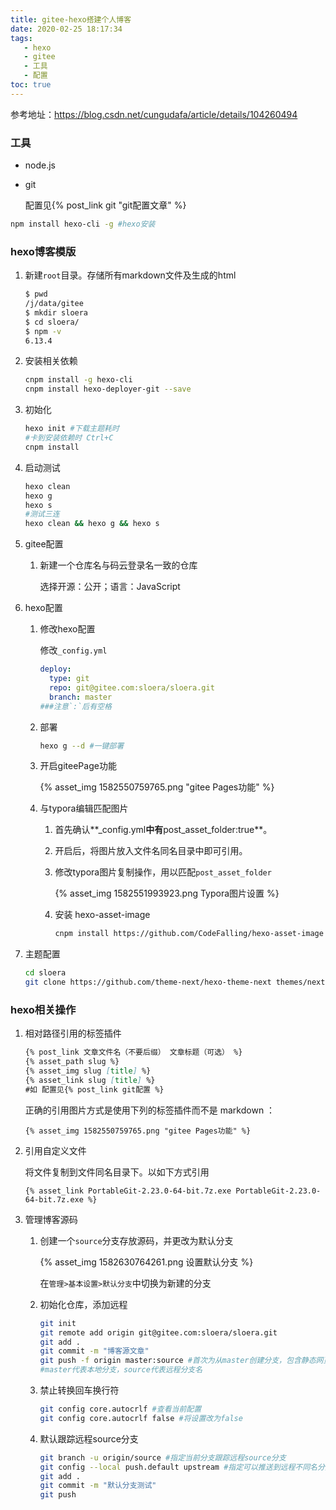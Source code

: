 ```yaml
---
title: gitee-hexo搭建个人博客
date: 2020-02-25 18:17:34
tags: 
   - hexo 
   - gitee 
   - 工具 
   - 配置 
toc: true
---
```


参考地址：<https://blog.csdn.net/cungudafa/article/details/104260494>

### 工具

- node.js

- git

  配置见{% post_link git "git配置文章" %}

```sh
npm install hexo-cli -g #hexo安装
```

### hexo博客模版

1. 新建`root`目录。存储所有markdown文件及生成的html

   ```sh
   $ pwd
   /j/data/gitee
   $ mkdir sloera
   $ cd sloera/
   $ npm -v
   6.13.4
   ```

2. 安装相关依赖

   ```sh
   cnpm install -g hexo-cli
   cnpm install hexo-deployer-git --save
   ```

   

3. 初始化

   ```sh
   hexo init #下载主题耗时
   #卡到安装依赖时 Ctrl+C
   cnpm install
   ```

4. 启动测试

   ```sh
   hexo clean
   hexo g
   hexo s
   #测试三连
   hexo clean && hexo g && hexo s
   ```

   

5. gitee配置

   1. 新建一个仓库名与码云登录名一致的仓库

      选择开源：公开；语言：JavaScript

6. hexo配置

   1. 修改hexo配置

      修改`_config.yml`

      ```yaml
      deploy:
        type: git
        repo: git@gitee.com:sloera/sloera.git
        branch: master
      ###注意`:`后有空格
      ```

   2. 部署

      ```sh
      hexo g --d #一键部署
      ```

   3. 开启giteePage功能

      {% asset_img 1582550759765.png "gitee Pages功能" %}

   4. 与typora编辑匹配图片

      1. 首先确认**_config.yml**中有**post_asset_folder:true**。

      2. 开启后，将图片放入文件名同名目录中即可引用。

      3. 修改typora图片复制操作，用以匹配`post_asset_folder`

         {% asset_img 1582551993923.png Typora图片设置 %}

      4. 安装 hexo-asset-image

         ```sh
         cnpm install https://github.com/CodeFalling/hexo-asset-image --save
         ```

7. 主题配置

   ```sh
   cd sloera
   git clone https://github.com/theme-next/hexo-theme-next themes/next
   ```

### hexo相关操作

1. 相对路径引用的标签插件

   ```md
   {% post_link 文章文件名（不要后缀） 文章标题（可选） %}
   {% asset_path slug %}
   {% asset_img slug [title] %}
   {% asset_link slug [title] %}
   #如 配置见{% post_link git配置 %}
   ```

   正确的引用图片方式是使用下列的标签插件而不是 markdown ：

   ```
   {% asset_img 1582550759765.png "gitee Pages功能" %}
   ```

2. 引用自定义文件

   将文件复制到文件同名目录下。以如下方式引用

   ```
   {% asset_link PortableGit-2.23.0-64-bit.7z.exe PortableGit-2.23.0-64-bit.7z.exe %}
   ```
   
3. 管理博客源码

   1. 创建一个`source`分支存放源码，并更改为默认分支

      {% asset_img 1582630764261.png 设置默认分支 %}

      在`管理>基本设置>默认分支`中切换为新建的分支

   2. 初始化仓库，添加远程
   
      ```sh
      git init
      git remote add origin git@gitee.com:sloera/sloera.git
      git add .
      git commit -m "博客源文章"
      git push -f origin master:source #首次为从master创建分支，包含静态网页，需要使用-f强制覆盖
      #master代表本地分支，source代表远程分支名
      ```

   3. 禁止转换回车换行符
   
      ```sh
      git config core.autocrlf #查看当前配置
      git config core.autocrlf false #将设置改为false
      ```
      
   4. 默认跟踪远程source分支
   
      ```sh
      git branch -u origin/source #指定当前分支跟踪远程source分支
      git config --local push.default upstream #指定可以推送到远程不同名分支
      git add .
      git commit -m "默认分支测试"
      git push
      ```